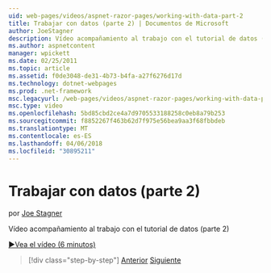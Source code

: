 ```yaml
---
uid: web-pages/videos/aspnet-razor-pages/working-with-data-part-2
title: Trabajar con datos (parte 2) | Documentos de Microsoft
author: JoeStagner
description: Vídeo acompañamiento al trabajo con el tutorial de datos (parte 2)
ms.author: aspnetcontent
manager: wpickett
ms.date: 02/25/2011
ms.topic: article
ms.assetid: f0de3048-de31-4b73-b4fa-a27f6276d17d
ms.technology: dotnet-webpages
ms.prod: .net-framework
msc.legacyurl: /web-pages/videos/aspnet-razor-pages/working-with-data-part-2
msc.type: video
ms.openlocfilehash: 5bd85cbd2ce4a7d9705533188258c0eb8a79b253
ms.sourcegitcommit: f8852267f463b62d7f975e56bea9aa3f68fbbdeb
ms.translationtype: MT
ms.contentlocale: es-ES
ms.lasthandoff: 04/06/2018
ms.locfileid: "30895211"
---
```

<a name="working-with-data-part-2"></a>Trabajar con datos (parte 2)
====================
por [Joe Stagner](https://github.com/JoeStagner)

Vídeo acompañamiento al trabajo con el tutorial de datos (parte 2)

[&#9654;Vea el vídeo (6 minutos)](https://channel9.msdn.com/Blogs/ASP-NET-Site-Videos/working-with-data-part-2)

> [!div class="step-by-step"]
> [Anterior](working-with-data-part-1.md)
> [Siguiente](displaying-data-in-a-grid.md)
